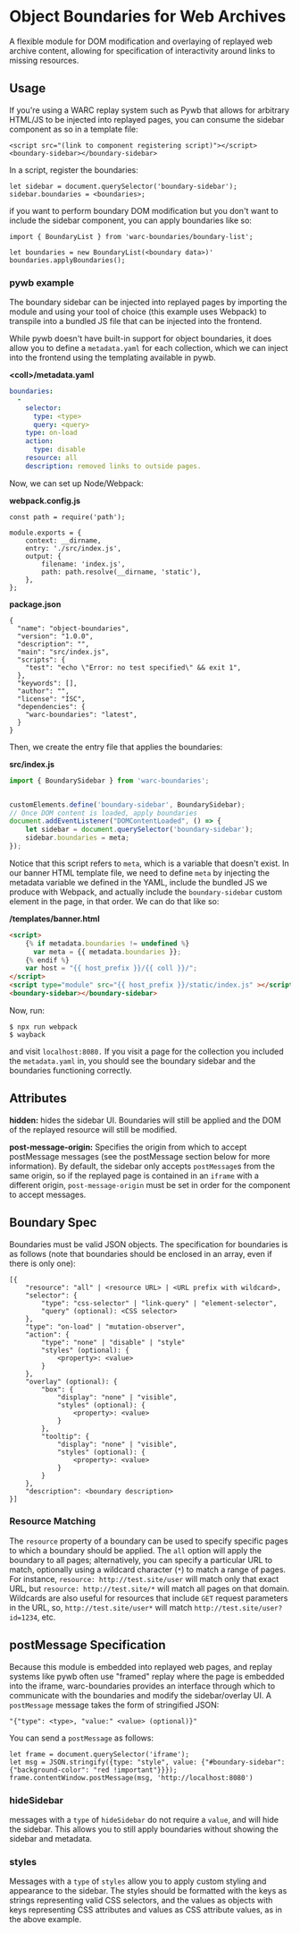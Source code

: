 # Object Boundaries for Web Archives

A flexible module for DOM modification and overlaying of replayed web archive content, allowing for specification of interactivity around links to missing resources. 

## Usage

<install instructions>

<import instructions>

If you're using a WARC replay system such as Pywb that allows for arbitrary HTML/JS to be injected into replayed pages, you can consume the sidebar component as so in a template file:

```
<script src="(link to component registering script)"></script>
<boundary-sidebar></boundary-sidebar>
```

In a script, register the boundaries:

```
let sidebar = document.querySelector('boundary-sidebar');
sidebar.boundaries = <boundaries>;
```

if you want to perform boundary DOM modification but you don't want to include the sidebar component, you can apply boundaries like so:

```
import { BoundaryList } from 'warc-boundaries/boundary-list';

let boundaries = new BoundaryList(<boundary data>)'
boundaries.applyBoundaries();
```

### pywb example

The boundary sidebar can be injected into replayed pages by importing the module and using your tool of choice (this example uses Webpack) to transpile into a bundled JS file that can be injected into the frontend. 

While pywb doesn't have built-in support for object boundaries, it does allow you to define a `metadata.yaml` for each collection, which we can inject into the frontend using the templating available in pywb.

**\<coll>/metadata.yaml**
```yaml
boundaries:
  - 
    selector: 
      type: <type>
      query: <query>
    type: on-load
    action:  
      type: disable
    resource: all
    description: removed links to outside pages.
```

Now, we can set up Node/Webpack:

**webpack.config.js**
```
const path = require('path');

module.exports = {
    context: __dirname,
    entry: './src/index.js',
    output: {
        filename: 'index.js',
        path: path.resolve(__dirname, 'static'),
    },
};
```

**package.json**

```
{
  "name": "object-boundaries",
  "version": "1.0.0",
  "description": "",
  "main": "src/index.js",
  "scripts": {
    "test": "echo \"Error: no test specified\" && exit 1",
  },
  "keywords": [],
  "author": "",
  "license": "ISC",
  "dependencies": {
    "warc-boundaries": "latest",
  }
}
```

Then, we create the entry file that applies the boundaries:

**src/index.js**
```javascript
import { BoundarySidebar } from 'warc-boundaries';


customElements.define('boundary-sidebar', BoundarySidebar);
// Once DOM content is loaded, apply boundaries
document.addEventListener("DOMContentLoaded", () => {
    let sidebar = document.querySelector('boundary-sidebar');
    sidebar.boundaries = meta;
});
```

Notice that this script refers to `meta`, which is a variable that doesn't exist. In our banner HTML template file, we need to define `meta` by injecting the metadata variable we defined in the YAML, include the bundled JS we produce with Webpack, and actually include the `boundary-sidebar` custom element in the page, in that order. We can do that like so:

**/templates/banner.html**
```html
<script>
    {% if metadata.boundaries != undefined %}
      var meta = {{ metadata.boundaries }};
    {% endif %}
    var host = "{{ host_prefix }}/{{ coll }}/";
</script>
<script type="module" src="{{ host_prefix }}/static/index.js" ></script>
<boundary-sidebar></boundary-sidebar>
```

Now, run:
```
$ npx run webpack
$ wayback
```
and visit `localhost:8080.` If you visit a page for the collection you included the `metadata.yaml` in, you should see the boundary sidebar and the boundaries functioning correctly.



## Attributes

**hidden:** hides the sidebar UI. Boundaries will still be applied and the DOM of the replayed
resource will still be modified.

**post-message-origin:** Specifies the origin from which to accept postMessage messages (see the postMessage section below for more information). 
By default, the sidebar only accepts `postMessage`s from the same origin, so if the replayed page is contained in an `iframe` with a different origin,
`post-message-origin` must be set in order for the component to accept messages.

## Boundary Spec

Boundaries must be valid JSON objects. The specification for boundaries is as follows (note that boundaries should be enclosed in an array, even if there is only one):
```
[{
    "resource": "all" | <resource URL> | <URL prefix with wildcard>,
    "selector": {
        "type": "css-selector" | "link-query" | "element-selector",
        "query" (optional): <CSS selector> 
    },
    "type": "on-load" | "mutation-observer",
    "action": {
        "type": "none" | "disable" | "style"
        "styles" (optional): {
            <property>: <value>
        }
    },
    "overlay" (optional): {
        "box": {
            "display": "none" | "visible",
            "styles" (optional): {
                <property>: <value>
            }
        },
        "tooltip": {
            "display": "none" | "visible",
            "styles" (optional): {
                <property>: <value>
            }
        }
    },
    "description": <boundary description>
}]
```
### Resource Matching

The `resource` property of a boundary can be used to specify specific pages to which a boundary should be applied. The `all` option will apply the boundary to all pages; alternatively, you can specify a particular URL to match, optionally using a wildcard character (`*`) to match a range of pages. For instance, `resource: http://test.site/user` will match only that exact URL, but `resource: http://test.site/*` will match all pages on that domain. Wildcards are also useful for resources that include `GET` request parameters in the URL, so, `http://test.site/user*` will match `http://test.site/user?id=1234`, etc.

## postMessage Specification

Because this module is embedded into replayed web pages, and replay systems like pywb often use "framed" replay where the page is embedded into the iframe, 
warc-boundaries provides an interface through which to communicate with the boundaries and modify the sidebar/overlay UI. A `postMessage` message takes the 
form of stringified JSON: 
```
"{"type": <type>, "value:" <value> (optional)}"
```

You can send a `postMessage` as follows:
```
let frame = document.querySelector('iframe');
let msg = JSON.stringify({type: "style", value: {"#boundary-sidebar": {"background-color": "red !important"}}});
frame.contentWindow.postMessage(msg, 'http://localhost:8080')
```
### hideSidebar

messages with a `type` of `hideSidebar` do not require a `value`, and will hide the sidebar.
This allows you to still apply boundaries without showing the sidebar and metadata.

### styles

Messages with a `type` of `styles` allow you to apply custom styling and appearance to the sidebar.
The styles should be formatted with the keys as strings representing valid CSS selectors, and the values
as objects with keys representing CSS attributes and values as CSS attribute values, as in the above example.

